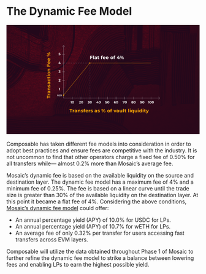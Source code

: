 # The Dynamic Fee Model

![dynamic_fee_model](./dynamic-fee-model.png)


Composable has taken different fee models into consideration in order to adopt best practices and ensure fees are 
competitive with the industry. It is not uncommon to find that other operators charge a fixed fee of 0.50% for all 
transfers while— almost 0.2% more than Mosaic’s average fee.

Mosaic’s dynamic fee is based on the available liquidity on the source and destination layer. The dynamic fee model has
a maximum fee of 4% and a minimum fee of 0.25%. The fee is based on a linear curve until the trade size is greater than 
30% of the available liquidity on the destination layer. At this point it became a flat fee of 4%. Considering the above
conditions, 
[Mosaic’s dynamic fee model](https://medium.com/composable-finance/the-dynamic-fee-model-powering-mosaics-transfer-availability-layer-f91011309592) 
could offer:

* An annual percentage yield (APY) of 10.0% for USDC for LPs.
* An annual percentage yield (APY) of 10.7% for wETH for LPs.
* An average fee of only 0.32% per transfer for users accessing fast transfers across EVM layers.

Composable will utilize the data obtained throughout Phase 1 of Mosaic to further refine the dynamic fee model to strike
a balance between lowering fees and enabling LPs to earn the highest possible yield.
